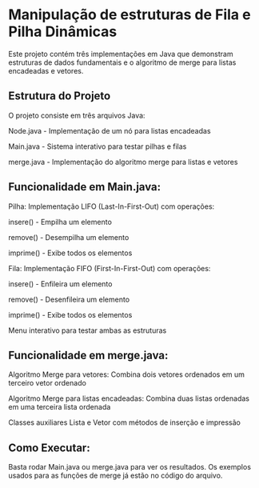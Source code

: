 # Manipulação de estruturas de Fila e Pilha Dinâmicas 


Este projeto contém três implementações em Java que demonstram estruturas de dados fundamentais e o algoritmo de merge para listas encadeadas e vetores.

## Estrutura do Projeto

O projeto consiste em três arquivos Java:

Node.java - Implementação de um nó para listas encadeadas

Main.java - Sistema interativo para testar pilhas e filas

merge.java - Implementação do algoritmo merge para listas e vetores


## Funcionalidade em Main.java:

Pilha: Implementação LIFO (Last-In-First-Out) com operações:

insere() - Empilha um elemento

remove() - Desempilha um elemento

imprime() - Exibe todos os elementos

Fila: Implementação FIFO (First-In-First-Out) com operações:

insere() - Enfileira um elemento

remove() - Desenfileira um elemento

imprime() - Exibe todos os elementos

Menu interativo para testar ambas as estruturas

## Funcionalidade em merge.java:

Algoritmo Merge para vetores: Combina dois vetores ordenados em um terceiro vetor ordenado

Algoritmo Merge para listas encadeadas: Combina duas listas ordenadas em uma terceira lista ordenada

Classes auxiliares Lista e Vetor com métodos de inserção e impressão

## Como Executar:

Basta rodar Main.java ou merge.java para ver os resultados. Os exemplos usados para as funções de merge já estão no código do arquivo.
  
